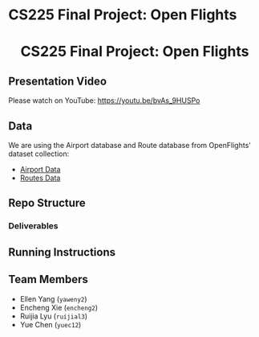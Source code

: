 # CS225 Final Project: Open Flights

<h1 align="center">CS225 Final Project: Open Flights</h1>


## Presentation Video
Please watch on YouTube: https://youtu.be/bvAs_9HUSPo

## Data
We are using the Airport database and Route database from OpenFlights' dataset collection:
* [Airport Data](https://raw.githubusercontent.com/jpatokal/openflights/master/data/airports.dat)
* [Routes Data](https://raw.githubusercontent.com/jpatokal/openflights/master/data/routes.dat)

## Repo Structure
### Deliverables

## Running Instructions

## Team Members
* Ellen Yang (`yaweny2`)
* Encheng Xie (`encheng2`) 
* Ruijia Lyu (`ruijial3`)
* Yue Chen (`yuec12`)
